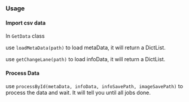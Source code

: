 ### Usage

#### Import csv data

In `GetData` class 

use `loadMetaData(path)` to load metaData, it will return a DictList.

use `getChangeLane(path)` to load infoData, it will return a DictList.



#### Process Data

use `processById(metaData, infoData, infoSavePath, imageSavePath)` to process the data and wait. It will tell you until all jobs done.

